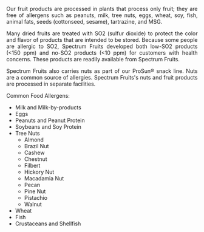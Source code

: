 <p align="justify">Our fruit products are processed in plants that process only fruit; they are free of allergens such as peanuts, milk, tree nuts, eggs, wheat, soy, fish, animal fats, seeds (cottonseed, sesame), tartrazine, and MSG.</p>
<p align="justify">Many dried fruits are treated with SO2 (sulfur dioxide) to protect the color and flavor of products that are intended to be stored. Because some people are allergic to SO2, Spectrum Fruits developed both low-SO2 products (&lt;150 ppm) and no-SO2 products (&lt;10 ppm) for customers with health concerns. These products are readily available from Spectrum Fruits.</p>
<p align="justify">Spectrum Fruits also carries nuts as part of our ProSun® snack line.  Nuts are a common source of allergies.  Spectrum Fruits's nuts and fruit products are processed in separate facilities.</p>

<p align="justify">Common Food Allergens:</p>
<ul >
<li>Milk and Milk-by-products</li>
<li>Eggs   </li>
<li>Peanuts and Peanut Protein</li>
<li>Soybeans and Soy Protein</li>
<li>Tree Nuts <br/> <ul> 
<li> Almond</li>
<li> Brazil Nut</li>
<li> Cashew</li>
<li> Chestnut</li>
<li> Filbert</li>
<li> Hickory Nut</li>
<li> Macadamia Nut</li>
<li> Pecan</li>
<li> Pine Nut</li>
<li> Pistachio  </li>
</ul>
<ul>
<li> Walnut  </li> 
</ul> </li>
<li>Wheat   </li>
<li>Fish   </li>
<li>Crustaceans and Shellfish  </li>
</ul>
